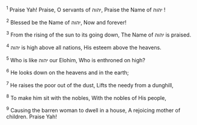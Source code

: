 <sup>1</sup> Praise Yah! Praise, O servants of יהוה, Praise the Name of יהוה !

<sup>2</sup> Blessed be the Name of יהוה, Now and forever!

<sup>3</sup> From the rising of the sun to its going down, The Name of יהוה is praised.

<sup>4</sup> יהוה is high above all nations, His esteem above the heavens.

<sup>5</sup> Who is like יהוה our Elohim, Who is enthroned on high?

<sup>6</sup> He looks down on the heavens and in the earth;

<sup>7</sup> He raises the poor out of the dust, Lifts the needy from a dunghill,

<sup>8</sup> To make him sit with the nobles, With the nobles of His people,

<sup>9</sup> Causing the barren woman to dwell in a house, A rejoicing mother of children. Praise Yah!


